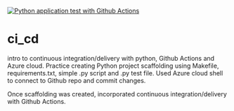 [![Python application test with Github Actions](https://github.com/ehoover1/ci_cd/actions/workflows/main.yml/badge.svg)](https://github.com/ehoover1/ci_cd/actions/workflows/main.yml)

# ci_cd
intro to continuous integration/delivery with python, Github Actions and Azure cloud. Practice creating Python project scaffolding using Makefile, requirements.txt, simple .py script and .py test file. Used Azure cloud shell to connect to Github repo and commit changes. 

Once scaffolding was created, incorporated continuous integration/delivery with Github Actions.


